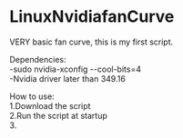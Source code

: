 # LinuxNvidiafanCurve

VERY basic fan curve, this is my first script.

Dependencies:<br />
-sudo nvidia-xconfig --cool-bits=4<br />
-Nvidia driver later than 349.16

How to use:<br />
1.Download the script<br />
2.Run the script at startup<br />
3.
